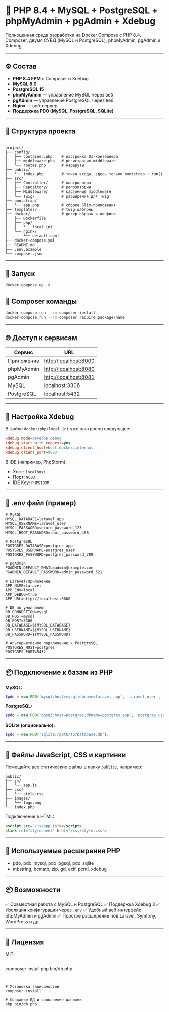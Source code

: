 # 🐳 PHP 8.4 + MySQL + PostgreSQL + phpMyAdmin + pgAdmin + Xdebug

Полноценная среда разработки на Docker Compose с PHP 8.4, Composer, двумя СУБД (MySQL и PostgreSQL), phpMyAdmin, pgAdmin и Xdebug.

---

## ⚙️ Состав

- **PHP 8.4 FPM** с Composer и Xdebug
- **MySQL 8.0**
- **PostgreSQL 15**
- **phpMyAdmin** — управление MySQL через веб
- **pgAdmin** — управление PostgreSQL через веб
- **Nginx** — веб-сервер
- **Поддержка PDO (MySQL, PostgreSQL, SQLite)**

---

## 📁 Структура проекта

```

project/
├── config/
│   ├── container.php    # настройка DI-контейнера
│   ├── middleware.php   # регистрация middleware
│   └── routes.php       # маршруты
├── public/
│   └── index.php        # точка входа, здесь только bootstrap + run()
├── src/
│   ├── Controller/      # контроллеры
│   ├── Repository/      # репозитории
│   ├── Middleware/      # кастомные middleware
│   └── Twig/            # расширения для Twig
├── bootstrap/
│   └── app.php          # сборка Slim-приложения
├── templates/           # twig-шаблоны
├── docker/              # докер образы и конфиги
│   ├── Dockerfile
│   ├── php/
│   │   └── local.ini
│   └── nginx/
│       └── default.conf
├── docker-compose.yml
├── README.md
├── .env.example
└── composer.json
````

---

## 🚀 Запуск

```bash
docker-compose up -d
````

## 🎼 Composer команды

```bash
docker-compose run --rm composer install
docker-compose run --rm composer require package/name
```

---

## 🌐 Доступ к сервисам

| Сервис     | URL                                            |
| ---------- | ---------------------------------------------- |
| Приложение | [http://localhost:8000](http://localhost:8000) |
| phpMyAdmin | [http://localhost:8080](http://localhost:8080) |
| pgAdmin    | [http://localhost:8081](http://localhost:8081) |
| MySQL      | localhost:3306                                 |
| PostgreSQL | localhost:5432                                 |

---

## 🧠 Настройка Xdebug

В файле `docker/php/local.ini` уже настроено следующее:

```ini
xdebug.mode=develop,debug
xdebug.start_with_request=yes
xdebug.client_host=host.docker.internal
xdebug.client_port=9003
```

В IDE (например, PhpStorm):

* Хост: `localhost`
* Порт: `9003`
* IDE Key: `PHPSTORM`

---

## 🔐 .env файл (пример)

```env
# MySQL
MYSQL_DATABASE=laravel_app
MYSQL_USERNAME=laravel_user
MYSQL_PASSWORD=secure_password_123
MYSQL_ROOT_PASSWORD=root_password_456

# PostgreSQL
POSTGRES_DATABASE=postgres_app
POSTGRES_USERNAME=postgres_user
POSTGRES_PASSWORD=postgres_password_789

# pgAdmin
PGADMIN_DEFAULT_EMAIL=admin@example.com
PGADMIN_DEFAULT_PASSWORD=admin_password_321

# Laravel/Приложение
APP_NAME=Laravel
APP_ENV=local
APP_DEBUG=true
APP_URL=http://localhost:8000

# DB по умолчанию
DB_CONNECTION=mysql
DB_HOST=mysql
DB_PORT=3306
DB_DATABASE=${MYSQL_DATABASE}
DB_USERNAME=${MYSQL_USERNAME}
DB_PASSWORD=${MYSQL_PASSWORD}

# Альтернативное подключение к PostgreSQL
POSTGRES_HOST=postgres
POSTGRES_PORT=5432
```

---

## 📦 Подключение к базам из PHP

**MySQL:**

```php
$pdo = new PDO('mysql:host=mysql;dbname=laravel_app', 'laravel_user', 'secure_password_123');
```

**PostgreSQL:**

```php
$pdo = new PDO('pgsql:host=postgres;dbname=postgres_app', 'postgres_user', 'postgres_password_789');
```

**SQLite (опционально):**

```php
$pdo = new PDO('sqlite:/path/to/Database.db');
```

---

## 📂 Файлы JavaScript, CSS и картинки

Помещайте все статические файлы в папку `public/`, например:

```
public/
├── js/
│   └── app.js
├── css/
│   └── style.css
├── images/
│   └── logo.png
└── index.php
```

Подключение в HTML:

```html
<script src="/js/app.js"></script>
<link rel="stylesheet" href="/css/style.css">
```

---

## 🧱 Используемые расширения PHP

* pdo, pdo\_mysql, pdo\_pgsql, pdo\_sqlite
* mbstring, bcmath, zip, gd, exif, pcntl, xdebug

---

## 📦 Возможности

✅ Совместная работа с MySQL и PostgreSQL
✅ Поддержка Xdebug 3
✅ Изоляция конфигурации через `.env`
✅ Удобный веб-интерфейс phpMyAdmin и pgAdmin
✅ Простое расширение под Laravel, Symfony, WordPress и др.

---

## 📜 Лицензия

MIT

```

```
composer install
php bin/db.php
```


# Установка зависимостей
composer install

# Создание БД и заполнение данными
php bin/db.php